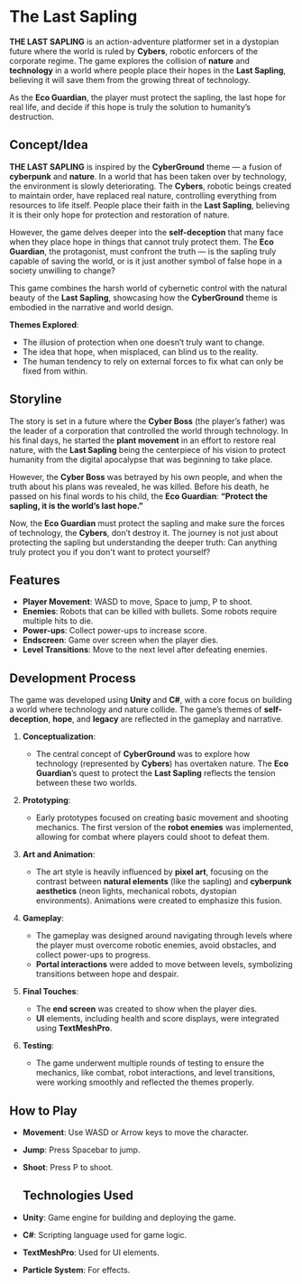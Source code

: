 # The Last Sapling
**THE LAST SAPLING** is an action-adventure platformer set in a dystopian future where the world is ruled by **Cybers**, robotic enforcers of the corporate regime. The game explores the collision of **nature** and **technology** in a world where people place their hopes in the **Last Sapling**, believing it will save them from the growing threat of technology. 

As the **Eco Guardian**, the player must protect the sapling, the last hope for real life, and decide if this hope is truly the solution to humanity’s destruction.
 
## Concept/Idea

**THE LAST SAPLING** is inspired by the **CyberGround** theme — a fusion of **cyberpunk** and **nature**. In a world that has been taken over by technology, the environment is slowly deteriorating. The **Cybers**, robotic beings created to maintain order, have replaced real nature, controlling everything from resources to life itself. People place their faith in the **Last Sapling**, believing it is their only hope for protection and restoration of nature.

However, the game delves deeper into the **self-deception** that many face when they place hope in things that cannot truly protect them. The **Eco Guardian**, the protagonist, must confront the truth — is the sapling truly capable of saving the world, or is it just another symbol of false hope in a society unwilling to change?

This game combines the harsh world of cybernetic control with the natural beauty of the **Last Sapling**, showcasing how the **CyberGround** theme is embodied in the narrative and world design.

**Themes Explored**:
- The illusion of protection when one doesn’t truly want to change.
- The idea that hope, when misplaced, can blind us to the reality.
- The human tendency to rely on external forces to fix what can only be fixed from within.


## Storyline

The story is set in a future where the **Cyber Boss** (the player’s father) was the leader of a corporation that controlled the world through technology. In his final days, he started the **plant movement** in an effort to restore real nature, with the **Last Sapling** being the centerpiece of his vision to protect humanity from the digital apocalypse that was beginning to take place.

However, the **Cyber Boss** was betrayed by his own people, and when the truth about his plans was revealed, he was killed. Before his death, he passed on his final words to his child, the **Eco Guardian**: **“Protect the sapling, it is the world’s last hope.”** 

Now, the **Eco Guardian** must protect the sapling and make sure the forces of technology, the **Cybers**, don’t destroy it. The journey is not just about protecting the sapling but understanding the deeper truth: Can anything truly protect you if you don't want to protect yourself?

## Features

- **Player Movement**: WASD to move, Space to jump, P to shoot.
- **Enemies**: Robots that can be killed with bullets. Some robots require multiple hits to die.
- **Power-ups**: Collect power-ups to increase score.
- **Endscreen**: Game over screen when the player dies.
- **Level Transitions**: Move to the next level after defeating enemies.

## Development Process

The game was developed using **Unity** and **C#**, with a core focus on building a world where technology and nature collide. The game’s themes of **self-deception**, **hope**, and **legacy** are reflected in the gameplay and narrative.

1. **Conceptualization**:
   - The central concept of **CyberGround** was to explore how technology (represented by **Cybers**) has overtaken nature. The **Eco Guardian**’s quest to protect the **Last Sapling** reflects the tension between these two worlds.

2. **Prototyping**:
   - Early prototypes focused on creating basic movement and shooting mechanics. The first version of the **robot enemies** was implemented, allowing for combat where players could shoot to defeat them.

3. **Art and Animation**:
   - The art style is heavily influenced by **pixel art**, focusing on the contrast between **natural elements** (like the sapling) and **cyberpunk aesthetics** (neon lights, mechanical robots, dystopian environments). Animations were created to emphasize this fusion.

4. **Gameplay**:
   - The gameplay was designed around navigating through levels where the player must overcome robotic enemies, avoid obstacles, and collect power-ups to progress.
   - **Portal interactions** were added to move between levels, symbolizing transitions between hope and despair.

5. **Final Touches**:
   - The **end screen** was created to show when the player dies. 
   - **UI** elements, including health and score displays, were integrated using **TextMeshPro**.

6. **Testing**:
   - The game underwent multiple rounds of testing to ensure the mechanics, like combat, robot interactions, and level transitions, were working smoothly and reflected the themes properly.
  
  ## How to Play

- **Movement**: Use WASD or Arrow keys to move the character.
- **Jump**: Press Spacebar to jump.
- **Shoot**: Press P to shoot.


  ## Technologies Used

- **Unity**: Game engine for building and deploying the game.
- **C#**: Scripting language used for game logic.
- **TextMeshPro**: Used for UI elements.
- **Particle System**: For effects.
